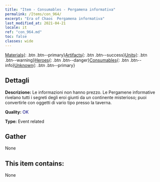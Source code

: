 ```yaml
---
title: "Item - Consumables - Pergamena informativa"
permalink: /Items/con_964/
excerpt: "Era of Chaos  Pergamena informativa"
last_modified_at: 2021-04-21
locale: it
ref: "con_964.md"
toc: false
classes: wide
---
```

 [Materials](/it/Items/){: .btn .btn--primary}[Artifacts](/it/Items/Artifacts/){: .btn .btn--success}[Units](/it/Items/Units/){: .btn .btn--warning}[Heroes](/it/Items/Heroes/){: .btn .btn--danger}[Consumables](/it/Items/Consumables/){: .btn .btn--info}[Unknown](/it/Items/Unknown/){: .btn .btn--primary}

## Dettagli
 **Descrizione:** Le informazioni non hanno prezzo. Le Pergamene informative rivelano tutti i segreti degli eroi giunti da un continente misterioso; puoi convertirle con oggetti di vario tipo presso la taverna.

 **Quality:** <span style="color: #000080">OK</span>

 **Type:** Event related

## Gather

  None

## This item contains:

  None

